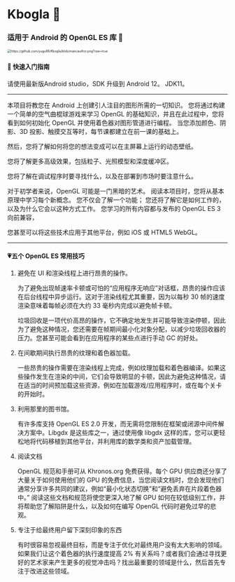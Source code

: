 # Kbogla 🚗

### 适用于 Android 的 OpenGL ES 库 🐯

<img src="https://github.com/yugu88/Kbogla/blob/main/author.png?raw=true" alt="https://github.com/yugu88/Kbogla/blob/main/author.png?raw=true" style="zoom:50%;" />


#### 🚀 快速入门指南

请使用最新版Android studio，SDK 升级到 Android 12。 JDK11。


---

本项目将教您在 Android 上创建引人注目的图形所需的一切知识。
您将通过构建一个简单的空气曲棍球游戏来学习 OpenGL 的基础知识，并且在此过程中，您将看到如何初始化 OpenGL 并使用着色器对图形管道进行编程。
当您添加颜色、阴影、3D 投影、触摸交互等时，每节课都建立在前一课的基础上。

然后，您将了解如何将您的想法变成可以在主屏幕上运行的动态壁纸。

您将了解更多高级效果，包括粒子、光照模型和深度缓冲区。

您将了解在调试程序时要寻找什么，以及在部署到市场时要注意什么。

对于初学者来说，OpenGL 可能是一门黑暗的艺术。
阅读本项目时，您将从基本原理中学习每个新概念。
您不仅会了解一个功能；
您还将了解它是如何工作的，以及为什么它会以这种方式工作。
您学习的所有内容都与发布的 OpenGL ES 3 向前兼容，

您甚至可以将这些技术应用于其他平台，例如 iOS 或 HTML5 WebGL。

---

#### 💗五个 OpenGL ES 常用技巧

1. 避免在 UI 和渲染线程上进行昂贵的操作。

   为了避免出现帧速率卡顿或可怕的“应用程序无响应”对话框，昂贵的操作应该在后台线程中异步运行。这对于渲染线程尤其重要，因为以每秒 30 帧的速度渲染意味着每帧必须在大约 33 毫秒内完成以避免帧卡顿。

   垃圾回收是一项代价高昂的操作，它不确定地发生并可能导致渲染停顿，因此为了避免这种情况，您还需要在帧期间最小化对象分配，以减少垃圾回收器的压力。您甚至可能会看到在应用程序的某些点进行手动 GC 的好处。

2. 在间歇期间执行昂贵的纹理和着色器加载。

   一些昂贵的操作需要在渲染线程上完成，例如纹理加载和着色器编译。如果这些操作发生在渲染的中间，它们会导致明显的卡顿，因此为避免这种情况，请在适当的时间预加载这些资源，例如在加载游戏/应用程序时，或在每个关卡的开始时。

3. 利用那里的图书馆。

   有许多库支持 OpenGL ES 2.0 开发，而无需将您限制在框架或闭源中间件解决方案中。Libgdx 是这些库之一，通过使用像 libgdx 这样的库，您可以更轻松地将代码移植到其他平台，并利用库的数学类和资产加载管理。

4. 阅读文档

   OpenGL 规范和手册可从 Khronos.org 免费获得。每个 GPU 供应商还分享了大量关于如何使用他们的 GPU 的免费信息，当您阅读文档时，您会发现他们通常分享许多共同的建议，例如“最小化状态切换”和“避免丢弃在片段着色器中。” 阅读这些文档和规范将使您更深入地了解 GPU 如何在较低级别工作，并将帮助您了解陷阱是什么，以及如何在编写 OpenGL 代码时避免过早的悲观。

5. 专注于给最终用户留下深刻印象的东西

   有时很容易忽视最终目标，而是专注于优化对最终用户没有太大影响的领域。如果我们让这个着色器的执行速度提高 2% 有关系吗？或者我们会通过寻找更好的艺术家来产生更多的视觉冲击吗？找出最重要的领域是什么，然后首先专注于改进这些领域。